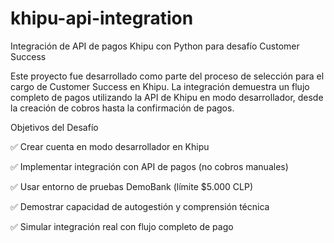 # khipu-api-integration
Integración de API de pagos Khipu con Python para desafío Customer Success


Este proyecto fue desarrollado como parte del proceso de selección para el cargo de Customer Success en Khipu. La integración demuestra un flujo completo de pagos utilizando la API de Khipu en modo desarrollador, desde la creación de cobros hasta la confirmación de pagos.

Objetivos del Desafío

✅ Crear cuenta en modo desarrollador en Khipu

✅ Implementar integración con API de pagos (no cobros manuales)

✅ Usar entorno de pruebas DemoBank (límite $5.000 CLP)

✅ Demostrar capacidad de autogestión y comprensión técnica

✅ Simular integración real con flujo completo de pago
